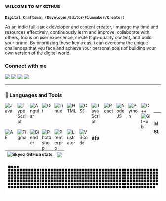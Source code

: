 ### ᴡᴇʟᴄᴏᴍᴇ ᴛᴏ ᴍʏ ɢɪᴛʜᴜʙ



**`Digital Craftsman (Developer/Editor/Filmmaker/Creator)`**

As an indie full-stack developer and content creator, i manage my time and resources effectively, continuously learn and improve, collaborate with others, focus on user experience, create high-quality content, and build your brand. By prioritizing these key areas, i can overcome the unique challenges that you face and achieve your personal goals of building your own version of the digital world.

<!-- ###  Social
      <p align="left">
      <a href="https://www.youtube.com/c/Skyexz?sub_confirmation=1">
         <img alt="youtube subscribers" title="Subscribe to my YouTube chaCancel changesnnel" src="https://custom-icon-badges.demolab.com/youtube/channel/subscribers/UC2WHjPDvbE6O328n17ZGcfg?color=%23E05D44&label=SUBSCRIBE&logo=video&logoColor=white&style=for-the-badge&labelColor=CE4630"/></a> 
      <a href="https://www.youtube.com/c/Skyexz">
         <img alt="youtube views" title="YouTube views" src="https://custom-icon-badges.demolab.com/youtube/channel/views/UC2WHjPDvbE6O328n17ZGcfg?color=%23E1AD0E&logo=eye&logoColor=white&style=for-the-badge&labelColor=C79600"/></a> 
      <a href="https://github.com/Skyez?tab=followers">
         <img alt="followers" title="Follow me on Github" src="https://custom-icon-badges.demolab.com/github/followers/Skyez?color=236ad3&labelColor=1155ba&style=for-the-badge&logo=person-add&label=Follow&logoColor=white"/></a>
            <a href="https://github.com/Skyez?tab=repositories&sort=stargazers">
         <img alt="total stars" title="Total stars on GitHub" src="https://custom-icon-badges.demolab.com/github/stars/Skyez?color=55960c&style=for-the-badge&labelColor=488207&logo=star"/></a> --> 
 

###  Connect with me  
   
   <a href="https://www.linkedin.com"><img src="https://img.shields.io/badge/LinkedIn-%230077B5.svg?&style=for-the-badge&logo=linkedin&logoColor=white"></a> 
   <a href="https://www.facebook.com"><img src="https://img.shields.io/badge/Facebook-1877F2?style=for-the-badge&logo=facebook&logoColor=white"></a> 
   <a href="https://instagram.com"><img src="https://img.shields.io/badge/Instagram-%23E4405F.svg?&style=for-the-badge&logo=instagram&logoColor=white"></a> 
   <a href="https://Twitter.com"><img src="https://img.shields.io/badge/Twitter-1DA1F2?style=for-the-badge&logo=twitter&logoColor=white"></a>
  
</div>

 </p>
 
---
### 🧰 Languages and Tools

<img align="left" alt="Java" width="30px" style="padding-right:10px;" src="https://cdn.jsdelivr.net/gh/devicons/devicon/icons/java/java-original.svg"/>
<img align="left" alt="TypeScript" width="30px" style="padding-right:10px;" src="https://cdn.jsdelivr.net/gh/devicons/devicon/icons/typescript/typescript-plain.svg" />
<img align="left" alt="Angular" width="30px" style="padding-right:10px;" src="https://cdn.jsdelivr.net/gh/devicons/devicon/icons/angularjs/angularjs-plain.svg" />
<img align="left" alt="Git" width="30px" style="padding-right:10px;" src="https://cdn.jsdelivr.net/gh/devicons/devicon/icons/git/git-original.svg" />
<img align="left" alt="Linux" width="30px" style="padding-right:10px;" src="https://cdn.jsdelivr.net/gh/devicons/devicon/icons/linux/linux-original.svg" />
<img align="left" alt="HTML" width="30px" style="padding-right:10px;" src="https://cdn.jsdelivr.net/gh/devicons/devicon/icons/html5/html5-plain.svg" />
<img align="left" alt="CSS" width="30px" style="padding-right:10px;" src="https://cdn.jsdelivr.net/gh/devicons/devicon/icons/css3/css3-plain.svg" />
<img align="left" alt="JavaScript" width="30px" style="padding-right:10px;" src="https://cdn.jsdelivr.net/gh/devicons/devicon/icons/javascript/javascript-plain.svg" />
<img align="left" alt="React" width="30px" style="padding-right:10px;" src="https://cdn.jsdelivr.net/gh/devicons/devicon/icons/react/react-original.svg" />
<img align="left" alt="NodeJS" width="30px" style="padding-right:10px;" src="https://cdn.jsdelivr.net/gh/devicons/devicon/icons/nodejs/nodejs-original.svg" />
<img align="left" alt="Python" width="30px" style="padding-right:10px;" src="https://cdn.jsdelivr.net/gh/devicons/devicon/icons/python/python-plain.svg" />
<img align="left" alt="C++" width="30px" style="padding-right:10px;" src="https://cdn.jsdelivr.net/gh/devicons/devicon/icons/cplusplus/cplusplus-line.svg" />
<img align="left" alt="GitHub" width="30px" style="padding-right:10px;" src="https://cdn.jsdelivr.net/gh/devicons/devicon/icons/github/github-original.svg" />
<img align="left" alt="AE" width="30px" style="padding-right:10px;"src="https://cdn.jsdelivr.net/gh/devicons/devicon/icons/aftereffects/aftereffects-original.svg" />
<img align="left" alt="Figma" width="30px" style="padding-right:10px;" src="https://cdn.jsdelivr.net/gh/devicons/devicon/icons/figma/figma-original.svg" />
<img align="left" alt="Blender" width="30px" style="padding-right:10px;" src="https://cdn.jsdelivr.net/gh/devicons/devicon/icons/blender/blender-original.svg" />
<img align="left" alt="Photoshop" width="30px" style="padding-right:10px;" src="https://cdn.jsdelivr.net/gh/devicons/devicon/icons/photoshop/photoshop-plain.svg" />
<img align="left" alt="Premierpro" width="30px" style="padding-right:10px;" src="https://cdn.jsdelivr.net/gh/devicons/devicon/icons/premierepro/premierepro-plain.svg" />
<img align="left" alt="Llustrator" width="30px" style="padding-right:10px;" src="https://cdn.jsdelivr.net/gh/devicons/devicon/icons/illustrator/illustrator-plain.svg" />
<img align="left" alt="VSCode" width="30px" style="padding-right:10px;" src="https://cdn.jsdelivr.net/gh/devicons/devicon/icons/vscode/vscode-original.svg" />
 
<br />

---
### 📊 Stats 

| ![Skyez GitHub stats](https://github-readme-stats.vercel.app/api?username=anuraghazra&show_icons=true&theme=aura) | <a href="https://github.com/SkyeXxz/github-readme-stats"><img align="center" src="https://github-readme-stats.vercel.app/api/top-langs/?username=anuraghazra&layout=compact&theme=aura&hide_border=true" /></a> |
| ------------- | ------------- |

<!--[GitHub Streak](https://streak-stats.demolab.com?user=Skyez&theme=transparent&border_radius=4.5) 
# -->
<picture>
  <source
    media="(prefers-color-scheme: dark)"
    srcset="
      https://raw.githubusercontent.com/platane/snk/output/github-contribution-grid-snake-dark.svg
    "
  />
  <source
    media="(prefers-color-scheme: light)"
    srcset="
      https://raw.githubusercontent.com/platane/snk/output/github-contribution-grid-snake.svg
    "
  />
  <img
    alt="github contribution grid snake animation"
    src="https://raw.githubusercontent.com/platane/snk/output/github-contribution-grid-snake.svg"
  />
</picture> 


